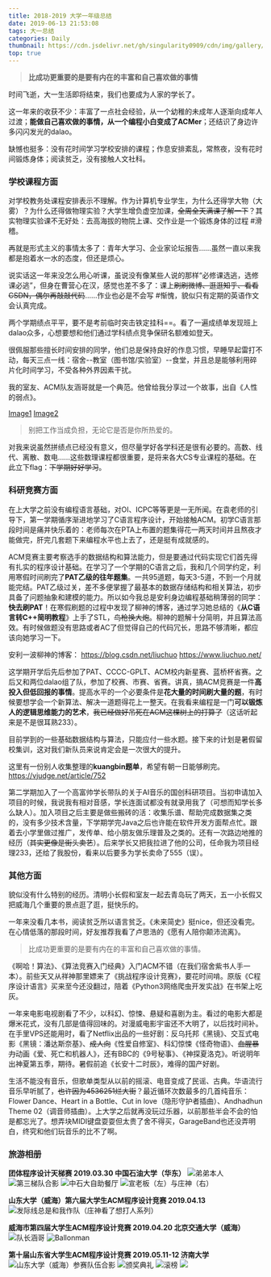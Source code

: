 ```yaml
---
title: 2018-2019 大学一年级总结
date: 2019-06-13 21:53:08
tags: 大一总结
categories: Daily
thumbnail: https://cdn.jsdelivr.net/gh/singularity0909/cdn/img/gallery/black-and-white.jpg
top: true
---
```


>**比成功更重要的是要有内在的丰富和自己喜欢做的事情**

<!-- more -->

时间飞逝，大一生活即将结束，我们也要成为人家的学长了。

这一年来的收获不少：丰富了一点社会经验，从一个幼稚的未成年人逐渐向成年人过渡；**能做自己喜欢做的事情，从一个编程小白变成了ACMer**；还结识了身边许多闪闪发光的dalao。

缺憾也挺多：没有花时间学习学校安排的课程；作息安排紊乱，常熬夜，没有花时间锻炼身体；阅读贫乏，没有接触人文社科。

### 学校课程方面
对学校教务处课程安排表示不理解。作为计算机专业学生，为什么还得学大物（大雾）？为什么还得做物理实验？大学生增负虚空加课，~~全周全天满课了解一下~~？其实物理实验课不无好处：去高海拔的物院上课、交作业是一个锻炼身体的过程 #滑稽。

再就是形式主义的事情太多了：青年大学习、企业家论坛报告……虽然一直以来我都是抱着水一水的态度，但还是烦心。

说实话这一年来没怎么用心听课，虽说没有像某些人说的那样“必修课选逃，选修课必逃”，但身在曹营心在汉，感觉也差不多了：课上~~刷刷微博、逛逛知乎、看看CSDN，偶尔再敲敲代码~~……作业也必是不会写 #惭愧，貌似只有定期的英语作文会认真完成。

两个学期绩点平平，要不是考前临时突击铁定挂科==。看了一遍成绩单发现班上dalao众多，心想要想和他们通过学科绩点竞争保研名额难如登天。

很佩服那些擅长时间安排的同学，他们总是保持良好的作息习惯，早睡早起雷打不动，每天三点一线：宿舍--教室（图书馆/实验室）--食堂，并且总是能够利用碎片化时间学习，不受各种外界因素干扰。

我的室友、ACM队友涵哥就是一个典范。他曾给我分享过一个故事，出自《人性的弱点》。

[Image1](https://cdn.jsdelivr.net/gh/singularity0909/cdn/img/photo/book-1.jpg) [Image2](https://cdn.jsdelivr.net/gh/singularity0909/cdn/img/photo/book-2.jpg)

>别把工作当成负担，无论它是否是你所热爱的。

对我来说虽然拼绩点已经没有意义，但尽量学好各学科还是很有必要的。高数、线代、离散、数电……这些数理课程都很重要，是将来各大CS专业课程的基础。在此立下flag：~~下学期好好学习~~。

### 科研竞赛方面
在上大学之前没有编程语言基础，对OI、ICPC等等更是一无所闻。在袁老师的引导下，第一学期循序渐进地学习了C语言程序设计，开始接触ACM。初学C语言那段时间是痛并快乐着的：老师每次在PTA上布置的题集得花一两天时间并且熬夜才能做完，肝完几套题下来编程水平也上去了，还是挺有成就感的。

ACM竞赛主要考察选手的数据结构和算法能力，但是要通过代码实现它们首先得有扎实的程序设计基础。在学习了一个学期的C语言之后，我和几个同学约定，利用寒假时间刷完了**PAT乙级的往年题集**。一共95道题，每天3-5道，不到一个月就能完结。PAT乙级过关，差不多便掌握了最基本的数据存储结构和相关算法，初步具备了问题抽象和建模的能力。所以如今我总是安利身边编程基础稍薄弱的同学：**快去刷PAT**！在寒假刷题的过程中发现了柳神的博客，通过学习她总结的《**从C语言转C++简明教程**》上手了STL，~~鸟枪换大炮~~。柳神的题解十分简明，并且算法高效。有时候做题没有思路或者AC了但觉得自己的代码冗长，思路不够清晰，都应该向她学习一下。

安利一波柳神的博客：
https://blog.csdn.net/liuchuo
https://www.liuchuo.net/

这学期开学后先后参加了PAT、CCCC-GPLT、ACM校内新星赛、蓝桥杯省赛。之后又和两位dalao组了队，参加了校赛、市赛、省赛。讲真，搞ACM竞赛是一件**高投入但低回报的事情**。提高水平的一个必要条件是**花大量的时间刷大量的题**，有时候要想学会一个新算法、解决一道题得花上一整天。在我看来编程是一门**可以锻炼人的逻辑思维能力的艺术**，~~我已经做好吊死在ACM这棵树上的打算了~~（这话听起来是不是很耳熟233）。

目前学到的一些基础数据结构与算法，只能应付一些水题。接下来的计划是暑假留校集训，这对我们新队员来说肯定会是一次很大的提升。

这里有一份别人收集整理的**kuangbin题单**，希望有朝一日能够刷完。
https://vjudge.net/article/752

第二学期加入了一个高富帅学长带队的关于AI音乐的国创科研项目。当初申请加入项目的时候，我说我有相对音感，学长连面试都没有就录用我了（可想而知学长多么缺人）。加入项目之后主要是做些搬砖的活：收集乐谱、帮助完成数据集之类的，没有多少技术含量，下学期学完Java之后也许能在软件开发方面帮点忙。跟着去小学里做过推广，发传单、给小朋友做乐理普及之类的。还有一次路边地推的经历（~~其实更像是街头卖艺~~）。后来学长又把我拉进了他的公司，任命我为项目经理233，还给了我股份，看来以后要多为学长卖命了555（误）。

### 其他方面
貌似没有什么特别的经历。清明小长假和室友一起去青岛玩了两天，五一小长假又把威海几个重要的景点逛了逛，挺快乐的。

一年来没看几本书，阅读贫乏所以语言贫乏。《未来简史》挺nice，但还没看完。在心情低落的那段时间，好友推荐我看了卢思浩的《愿有人陪你颠沛流离》。
>比成功更重要的是要有内在的丰富和自己喜欢做的事情。

《啊哈！算法》、《算法竞赛入门经典》入门ACM不错（在我们宿舍紫书人手一本）。前些天又从祥神那里嫖来了《挑战程序设计竞赛》，要花时间啃。原版《C程序设计语言》买来至今还没翻过，陪着《Python3网络爬虫开发实战》在书架上吃灰。

一年来电影电视剧看了不少，以科幻、惊悚、悬疑和喜剧为主。看过的电影大都是爆米花式，没有几部是值得回味的。对漫威电影宇宙还不大明了，以后找时间补。在手里VPS还能用时，看了Netflix出品的一些好剧：反乌托邦《黑镜》、交互式电影《黑镜：潘达斯奈基》、~~成人向~~《性爱自修室》、科幻惊悚《怪奇物语》、~~血腥暴力~~动画《爱、死亡和机器人》，还有BBC的《9号秘事》、《神探夏洛克》。听说明年出神夏第五季，期待。暑假前追《长安十二时辰》，难得的国产好剧。

生活不能没有音乐，但歌单类型从以前的摇滚、电音变成了民谣、古典。华语流行音乐早听腻了，~~也许因为4536251烂大街~~？最近循环次数最多的几首纯音乐：Flower Dance、Heart in a Bottle、Cut in love（隐形守护者插曲）、Andhadhun Theme 02（调音师插曲）。上大学之后就再没玩过乐器，以前那些半会不会的怕是都忘光了。想弄块MIDI键盘耍耍但太贵了舍不得买，GarageBand也还没弄明白，终究和他们玩音乐的比不了啊。

### 旅游相册
**团体程序设计天梯赛 2019.03.30 中国石油大学（华东）**
![弟弟本人](https://cdn.jsdelivr.net/gh/singularity0909/cdn/img/photo/photo-1.jpg)
![第三梯队合影](https://cdn.jsdelivr.net/gh/singularity0909/cdn/img/photo/photo-2.jpg)
![中石大自助餐厅](https://cdn.jsdelivr.net/gh/singularity0909/cdn/img/photo/photo-3.jpg)
![宣老板（左）与庄神（右）](https://cdn.jsdelivr.net/gh/singularity0909/cdn/img/photo/photo-4.jpg)

**山东大学（威海）第六届大学生ACM程序设计竞赛 2019.04.13**
![发际线总是和我作队（庄神看了想打人系列）](https://cdn.jsdelivr.net/gh/singularity0909/cdn/img/photo/photo-5.jpg)

**威海市第四届大学生ACM程序设计竞赛 2019.04.20 北京交通大学（威海）**
![队长涵哥](https://cdn.jsdelivr.net/gh/singularity0909/cdn/img/photo/photo-6.jpg)
![Ballonman](https://cdn.jsdelivr.net/gh/singularity0909/cdn/img/photo/photo-7.jpg)

**第十届山东省大学生ACM程序设计竞赛 2019.05.11-12 济南大学**
![山东大学（威海）参赛队伍合影](https://cdn.jsdelivr.net/gh/singularity0909/cdn/img/photo/photo-8.jpg)
![颁奖典礼](https://cdn.jsdelivr.net/gh/singularity0909/cdn/img/photo/photo-9.jpg)
![滚榜](https://cdn.jsdelivr.net/gh/singularity0909/cdn/img/photo/photo-10.jpg)
![](https://cdn.jsdelivr.net/gh/singularity0909/cdn/img/photo/photo-11.jpg)